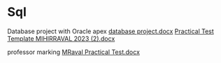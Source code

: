 # Sql
Database project with Oracle apex
[database project.docx](https://github.com/MihiRaval/Sql/files/12723129/database.project.docx)
[Practical Test Template MIHIRRAVAL 2023 (2).docx](https://github.com/MihiRaval/Sql/files/12723147/Practical.Test.Template.MIHIRRAVAL.2023.2.docx)

professor marking
[MRaval Practical Test.docx](https://github.com/MihiRaval/Sql/files/12723170/MRaval.Practical.Test.docx)
